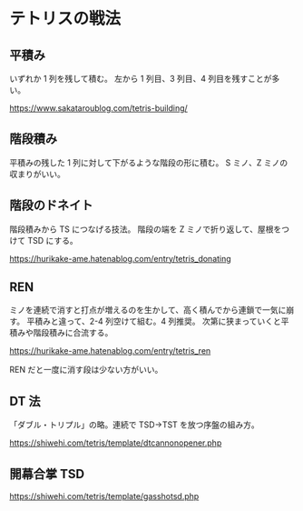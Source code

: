 # テトリスの戦法

## 平積み

いずれか 1 列を残して積む。
左から 1 列目、3 列目、4 列目を残すことが多い。

https://www.sakataroublog.com/tetris-building/

## 階段積み

平積みの残した 1 列に対して下がるような階段の形に積む。
S ミノ、Z ミノの収まりがいい。

## 階段のドネイト

階段積みから TS につなげる技法。
階段の端を Z ミノで折り返して、屋根をつけて TSD にする。

https://hurikake-ame.hatenablog.com/entry/tetris_donating

## REN

ミノを連続で消すと打点が増えるのを生かして、高く積んでから連鎖で一気に崩す。
平積みと違って、2-4 列空けて組む。4 列推奨。
次第に狭まっていくと平積みや階段積みに合流する。

https://hurikake-ame.hatenablog.com/entry/tetris_ren

REN だと一度に消す段は少ない方がいい。

## DT 法

「ダブル・トリプル」の略。連続で TSD→TST を放つ序盤の組み方。

https://shiwehi.com/tetris/template/dtcannonopener.php

## 開幕合掌 TSD

https://shiwehi.com/tetris/template/gasshotsd.php
